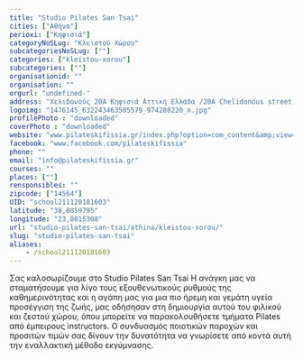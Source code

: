 ```yaml
---
title: "Studio Pilates San Tsai"
cities: ["Αθήνα"]
perioxi: ["Κηφισιά"]
categoryNoSLug: "Κλειστού Χώρου"
subcategoriesNoSLug: [""]
categories: ["kleistou-xorou"]
subcategories: [""]
organisationid: ""
organisation: ""
orgurl: "undefined-"
address: "Χελιδονούς 20A Κηφισιά Αττική Ελλάδα /20A Chelidonous street, Kifisia, Athens, Greece, 14564 Athens, Greece"
logoimg: "1476145_632243463505579_974288220_n.jpg"
profilePhoto : "downloaded"
coverPhoto : "downloaded"
website: "www.pilateskifissia.gr/index.php?option=com_content&amp;view=frontpage&amp;Itemid=1"
facebook: "www.facebook.com/pilateskifissia"
phone: ""
email: "info@pilateskifissia.gr"
courses: ""
places: [""]
rensponsibles: ""
zipcode: ["14564"]
UID: "school211120181603"
latitude: "38,0859795"
longitude: "23,8015308"
url: "studio-pilates-san-tsai/athina/kleistou-xorou/"
slug: "studio-pilates-san-tsai"
aliases:
    - /school211120181603
---
```





Σας καλοσωρίζουμε στο Studio Pilates San Tsai Η ανάγκη μας να σταματήσουμε για λίγο τους εξουθενωτικούς ρυθμούς της καθημερινότητας και η αγάπη μας για μια πιο ήρεμη και γεμάτη υγεία προσέγγιση της ζωής, μας οδήσησαν στη δημιουργία αυτού του φιλικού και ζεστού χώρου, όπου μπορείτε να παρακολουθήσετε τμήματα Pilates από έμπειρους instructors. Ο συνδυασμός ποιοτικών παροχών και προσιτών τιμών σας δίνουν την δυνατότητα να γνωρίσετε από κοντά αυτή την εναλλακτική μέθοδο εκγύμνασης.